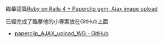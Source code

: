 臨摹這篇[Ruby on Rails 4 + Paperclip gem: Ajax image upload](http://1c7.me/2016/07/17/ajax-image-upload-with-rails-paperclip.html)

已經完成了臨摹他的小專案放在GitHub上面
- [paperclip_AJAX_upload_WG - GitHub](https://github.com/NickWarm/paperclip_AJAX_upload_WG)
